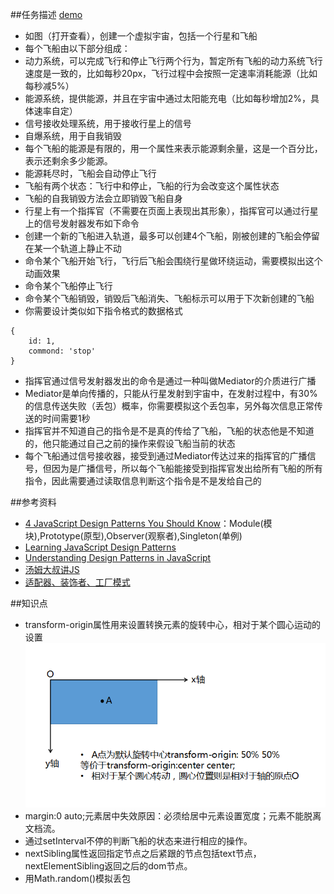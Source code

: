 ##任务描述 [demo](https://kad0108.github.io/IFE/task26)

* 如图（打开查看），创建一个虚拟宇宙，包括一个行星和飞船
* 每个飞船由以下部分组成：
* 动力系统，可以完成飞行和停止飞行两个行为，暂定所有飞船的动力系统飞行速度是一致的，比如每秒20px，飞行过程中会按照一定速率消耗能源（比如每秒减5%）
* 能源系统，提供能源，并且在宇宙中通过太阳能充电（比如每秒增加2%，具体速率自定）
* 信号接收处理系统，用于接收行星上的信号
* 自爆系统，用于自我销毁
* 每个飞船的能源是有限的，用一个属性来表示能源剩余量，这是一个百分比，表示还剩余多少能源。
* 能源耗尽时，飞船会自动停止飞行
* 飞船有两个状态：飞行中和停止，飞船的行为会改变这个属性状态
* 飞船的自我销毁方法会立即销毁飞船自身
* 行星上有一个指挥官（不需要在页面上表现出其形象），指挥官可以通过行星上的信号发射器发布如下命令
* 创建一个新的飞船进入轨道，最多可以创建4个飞船，刚被创建的飞船会停留在某一个轨道上静止不动
* 命令某个飞船开始飞行，飞行后飞船会围绕行星做环绕运动，需要模拟出这个动画效果
* 命令某个飞船停止飞行
* 命令某个飞船销毁，销毁后飞船消失、飞船标示可以用于下次新创建的飞船
* 你需要设计类似如下指令格式的数据格式
```
{
	id: 1,
	commond: 'stop'
}
```	
* 指挥官通过信号发射器发出的命令是通过一种叫做Mediator的介质进行广播
* Mediator是单向传播的，只能从行星发射到宇宙中，在发射过程中，有30%的信息传送失败（丢包）概率，你需要模拟这个丢包率，另外每次信息正常传送的时间需要1秒
* 指挥官并不知道自己的指令是不是真的传给了飞船，飞船的状态他是不知道的，他只能通过自己之前的操作来假设飞船当前的状态
* 每个飞船通过信号接收器，接受到通过Mediator传达过来的指挥官的广播信号，但因为是广播信号，所以每个飞船能接受到指挥官发出给所有飞船的所有指令，因此需要通过读取信息判断这个指令是不是发给自己的

##参考资料

* [4 JavaScript Design Patterns You Should Know](https://scotch.io/bar-talk/4-javascript-design-patterns-you-should-know#module-design-pattern)：Module(模块),Prototype(原型),Observer(观察者),Singleton(单例)
* [Learning JavaScript Design Patterns](https://addyosmani.com/resources/essentialjsdesignpatterns/book/#decoratorpatternjavascript)
* [Understanding Design Patterns in JavaScript](https://code.tutsplus.com/tutorials/understanding-design-patterns-in-javascript--net-25930)
* [汤姆大叔讲JS](http://www.cnblogs.com/TomXu/archive/2011/12/15/2288411.html)
* [适配器、装饰者、工厂模式](http://www.adobe.com/cn/devnet/html5/articles/javascript-design-patterns-pt2-adapter-decorator-factory.html)

##知识点

* transform-origin属性用来设置转换元素的旋转中心，相对于某个圆心运动的设置![这是自己的理解](css/transform-origin.png)
* margin:0 auto;元素居中失效原因：必须给居中元素设置宽度；元素不能脱离文档流。
* 通过setInterval不停的判断飞船的状态来进行相应的操作。
* nextSibling属性返回指定节点之后紧跟的节点包括text节点，nextElementSibling返回之后的dom节点。
* 用Math.random()模拟丢包